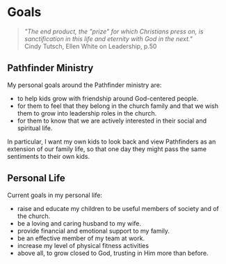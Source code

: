 # Goals

> *"The end product, the "prize" for which Christians press on, is sanctification in this life and eternity with God in the next."*  
> Cindy Tutsch, Ellen White on Leadership, p.50

## Pathfinder Ministry

My personal goals around the Pathfinder ministry are:
- to help kids grow with friendship around God-centered people.
- for them to feel that they belong in the church family and that we wish them to grow into leadership roles in the church.
- for them to know that we are actively interested in their social and spiritual life.

In particular, I want my own kids to look back and view Pathfinders as an extension of our family life, so that one day they might pass the same sentiments to their own kids.

## Personal Life

Current goals in my personal life:
- raise and educate my children to be useful members of society and of the church.
- be a loving and caring husband to my wife.
- provide financial and emotional support to my family.
- be an effective member of my team at work.
- increase my level of physical fitness activities
- above all, to grow closed to God, trusting in Him more than before.
